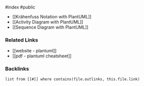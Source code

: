 #index #public

- [[Krähenfuss Notation with PlantUML]]
- [[Activity Diagram with PlantUML]]
- [[Sequence Diagram with PlantUML]]

### Related Links
- [[website - plantuml]]
- [[pdf - plantuml cheatsheet]]

### Backlinks
```dataview 
list from [[#]] where contains(file.outlinks, this.file.link)
```

